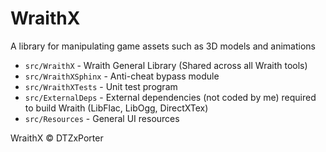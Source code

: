 # WraithX
A library for manipulating game assets such as 3D models and animations

- `src/WraithX` - Wraith General Library (Shared across all Wraith tools)
- `src/WraithXSphinx` - Anti-cheat bypass module
- `src/WraithXTests` - Unit test program
- `src/ExternalDeps` - External dependencies (not coded by me) required to build Wraith (LibFlac, LibOgg, DirectXTex)
- `src/Resources` - General UI resources

WraithX © DTZxPorter